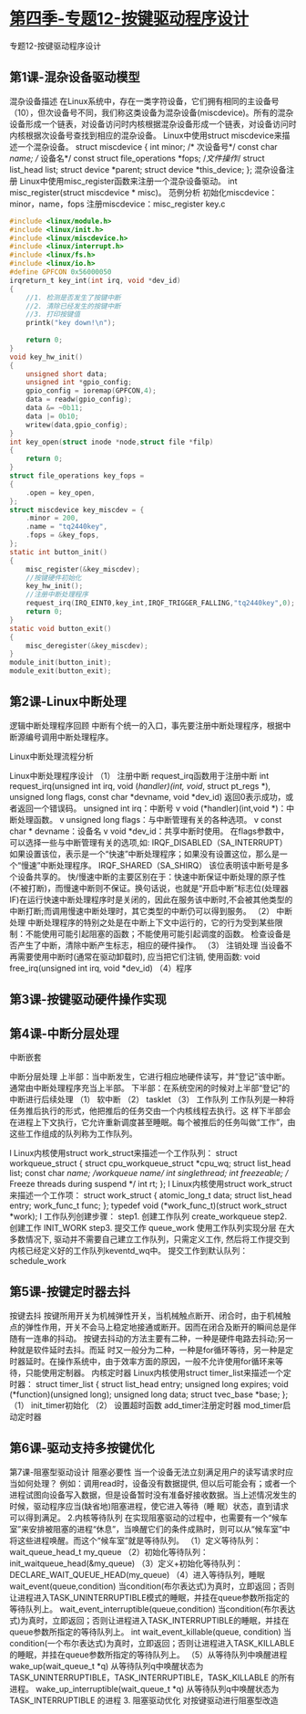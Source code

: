 # [第四季-专题12-按键驱动程序设计 ](https://www.cnblogs.com/free-1122/p/11452261.html)

专题12-按键驱动程序设计
## 第1课-混杂设备驱动模型
混杂设备描述
在Linux系统中，存在一类字符设备，它们拥有相同的主设备号（10），但次设备号不同，我们称这类设备为混杂设备(miscdevice)。所有的混杂设备形成一个链表，对设备访问时内核根据混杂设备形成一个链表，对设备访问时内核根据次设备号查找到相应的混杂设备。
Linux中使用struct miscdevice来描述一个混杂设备。
struct miscdevice {
int minor; /* 次设备号*/
const char *name; /* 设备名*/
const struct file_operations *fops; /*文件操作*/
struct list_head list;
struct device *parent;
struct device *this_device;
};
混杂设备注册
Linux中使用misc_register函数来注册一个混杂设备驱动。
int misc_register(struct miscdevice * misc)。
范例分析
初始化miscdevice：minor，name，fops
注册miscdevice：misc_register
key.c
```C
#include <linux/module.h>
#include <linux/init.h>
#include <linux/miscdevice.h>
#include <linux/interrupt.h>
#include <linux/fs.h>
#include <linux/io.h>
#define GPFCON 0x56000050
irqreturn_t key_int(int irq, void *dev_id)
{
    //1. 检测是否发生了按键中断
    //2. 清除已经发生的按键中断
    //3. 打印按键值
    printk("key down!\n");
   
    return 0;   
}
void key_hw_init()
{
    unsigned short data;
    unsigned int *gpio_config;
    gpio_config = ioremap(GPFCON,4);
    data = readw(gpio_config);
    data &= ~0b11;
    data |= 0b10;
    writew(data,gpio_config);
}
int key_open(struct inode *node,struct file *filp)
{
    return 0;
}
struct file_operations key_fops =
{
    .open = key_open,
};
struct miscdevice key_miscdev = {
    .minor = 200,
    .name = "tq2440key",
    .fops = &key_fops,
};
static int button_init()
{
    misc_register(&key_miscdev);
    //按键硬件初始化
    key_hw_init();
    //注册中断处理程序
    request_irq(IRQ_EINT0,key_int,IRQF_TRIGGER_FALLING,"tq2440key",0);
    return 0;
}
static void button_exit()
{
    misc_deregister(&key_miscdev);
}
module_init(button_init);
module_exit(button_exit);
 ```
## 第2课-Linux中断处理
逻辑中断处理程序回顾
中断有个统一的入口，事先要注册中断处理程序，根据中断源编号调用中断处理程序。

Linux中断处理流程分析
 
 
Linux中断处理程序设计
（1）       注册中断
request_irq函数用于注册中断
int request_irq(unsigned int irq,
void (*handler)(int, void*, struct
pt_regs *),
unsigned long flags,
const char *devname,
void *dev_id)
返回0表示成功，或者返回一个错误码。
unsigned int irq：中断号
v void (*handler)(int,void *)：中断处理函数。
v unsigned long flags：与中断管理有关的各种选项。
v const char * devname：设备名
v void *dev_id：共享中断时使用。
在flags参数中，可以选择一些与中断管理有关的选项,如:
IRQF_DISABLED（SA_INTERRUPT）
如果设置该位，表示是一个“快速”中断处理程序；如果没有设置这位，那么是一个“慢速”中断处理程序。
IRQF_SHARED（SA_SHIRQ）
该位表明该中断号是多个设备共享的。
快/慢速中断的主要区别在于：快速中断保证中断处理的原子性(不被打断)，而慢速中断则不保证。换句话说，也就是“开启中断”标志位(处理器IF)在运行快速中断处理程序时是关闭的，因此在服务该中断时,不会被其他类型的中断打断;而调用慢速中断处理时，其它类型的中断仍可以得到服务。
（2）       中断处理
中断处理程序的特别之处是在中断上下文中运行的，它的行为受到某些限制：不能使用可能引起阻塞的函数；不能使用可能引起调度的函数。
         检查设备是否产生了中断，清除中断产生标志，相应的硬件操作。
（3）       注销处理
当设备不再需要使用中断时(通常在驱动卸载时), 应当把它们注销, 使用函数:
void free_irq(unsigned int irq, void *dev_id)
（4）程序
 
## 第3课-按键驱动硬件操作实现
## 第4课-中断分层处理
中断嵌套
 
中断分层处理
上半部：当中断发生，它进行相应地硬件读写，并“登记”该中断。通常由中断处理程序充当上半部。
下半部：在系统空闲的时候对上半部“登记”的中断进行后续处理
（1）       软中断
（2）       tasklet
（3）       工作队列
工作队列是一种将任务推后执行的形式，他把推后的任务交由一个内核线程去执行。这
样下半部会在进程上下文执行，它允许重新调度甚至睡眠。每个被推后的任务叫做“工作”，由这些工作组成的队列称为工作队列。
 
l  Linux内核使用struct work_struct来描述一个工作队列：
struct workqueue_struct {
struct cpu_workqueue_struct *cpu_wq;
struct list_head list;
const char *name; /*workqueue name*/
int singlethread;
int freezeable; /* Freeze threads during suspend */
int rt;
};
l  Linux内核使用struct work_struct来描述一个工作项：
struct work_struct {
atomic_long_t data;
struct list_head entry;
work_func_t func;
};
typedef void (*work_func_t)(struct work_struct *work);
l  工作队列创建步骤：
step1. 创建工作队列
create_workqueue
step2. 创建工作
INIT_WORK
step3. 提交工作
queue_work
使用工作队列实现分层
在大多数情况下, 驱动并不需要自己建立工作队列，只需定义工作, 然后将工作提交到内核已经定义好的工作队列keventd_wq中。
提交工作到默认队列：schedule_work
## 第5课-按键定时器去抖
按键去抖
按键所用开关为机械弹性开关，当机械触点断开、闭合时，由于机械触点的弹性作用，开关不会马上稳定地接通或断开。因而在闭合及断开的瞬间总是伴随有一连串的抖动。
按键去抖动的方法主要有二种，一种是硬件电路去抖动;另一种就是软件延时去抖。而延
时又一般分为二种，一种是for循环等待，另一种是定时器延时。在操作系统中，由于效率方面的原因，一般不允许使用for循环来等待，只能使用定制器。
内核定时器
Linux内核使用struct timer_list来描述一个定时器：
struct timer_list {
struct list_head entry;
unsigned long expires;
void (*function)(unsigned long);
unsigned long data;
struct tvec_base *base;
};
（1）       init_timer初始化
（2）       设置超时函数
add_timer注册定时器
mod_timer启动定时器
 
 
 
 
 
##  第6课-驱动支持多按键优化
第7课-阻塞型驱动设计
阻塞必要性
当一个设备无法立刻满足用户的读写请求时应当如何处理？ 例如：调用read时，设备没有数据提供, 但以后可能会有；或者一个进程试图向设备写入数据，但是设备暂时没有准备好接收数据。当上述情况发生的时候，驱动程序应当(缺省地)阻塞进程，使它进入等待（睡
眠）状态，直到请求可以得到满足。
2.内核等待队列
在实现阻塞驱动的过程中，也需要有一个“候车室”来安排被阻塞的进程“休息”，当唤醒它们的条件成熟时，则可以从“候车室”中将这些进程唤醒。而这个“候车室”就是等待队列。
（1）定义等待队列：wait_queue_head_t my_queue
（2）初始化等待队列：init_waitqueue_head(&my_queue)
（3）定义+初始化等待队列：DECLARE_WAIT_QUEUE_HEAD(my_queue)
（4）进入等待队列，睡眠
wait_event(queue,condition)
当condition(布尔表达式)为真时，立即返回；否则让进程进入TASK_UNINTERRUPTIBLE模式的睡眠，并挂在queue参数所指定的等待队列上。
wait_event_interruptible(queue,condition)
当condition(布尔表达式)为真时，立即返回；否则让进程进入TASK_INTERRUPTIBLE的睡眠，并挂在queue参数所指定的等待队列上。
int wait_event_killable(queue, condition)
当condition(一个布尔表达式)为真时，立即返回；否则让进程进入TASK_KILLABLE的睡眠，并挂在queue参数所指定的等待队列上。
（5）从等待队列中唤醒进程
wake_up(wait_queue_t *q)
从等待队列q中唤醒状态为TASK_UNINTERRUPTIBLE，TASK_INTERRUPTIBLE，TASK_KILLABLE 的所有进程。
wake_up_interruptible(wait_queue_t *q)
从等待队列q中唤醒状态为TASK_INTERRUPTIBLE 的进程
3. 阻塞驱动优化
         对按键驱动进行阻塞型改造